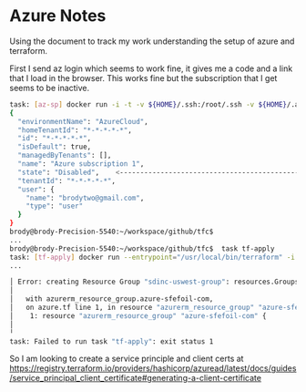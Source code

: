 # Azure Notes

Using the document to track my work understanding the setup of azure and terraform. 

First I send az login which seems to work fine, it gives me a code and a link that I load in the browser. This works fine but the subscription that I get seems to be inactive. 


```bash
task: [az-sp] docker run -i -t -v ${HOME}/.ssh:/root/.ssh -v ${HOME}/.azure:/root/.azure  -v $(pwd):$(pwd) -w $(pwd) mcr.microsoft.com/azure-cli:latest az account show
{
  "environmentName": "AzureCloud",
  "homeTenantId": "*-*-*-*-*",
  "id": "*-*-*-*-*",
  "isDefault": true,
  "managedByTenants": [],
  "name": "Azure subscription 1",
  "state": "Disabled",    <------------------------------------------------
  "tenantId": "*-*-*-*-*",
  "user": {
    "name": "brodytwo@gmail.com",
    "type": "user"
  }
}
brody@brody-Precision-5540:~/workspace/github/tfc$
...
brody@brody-Precision-5540:~/workspace/github/tfc$  task tf-apply
task: [tf-apply] docker run --entrypoint="/usr/local/bin/terraform" -i -t -v ${HOME}/.aws:/root/.aws -v ${HOME}/.azure:/root/.azure -v ${HOME}/.terraform.d:/root/.terraform.d -v $(pwd):$(pwd) -w $(pwd) sdinc:latest apply --auto-approve
...

│ Error: creating Resource Group "sdinc-uswest-group": resources.GroupsClient#CreateOrUpdate: Failure responding to request: StatusCode=409 -- Original Error: autorest/azure: Service returned an error. Status=409 Code="ReadOnlyDisabledSubscription" Message="The subscription '221f806e-8f31-4070-82f0-0652493bf5c1' is disabled and therefore marked as read only. You cannot perform any write actions on this subscription until it is re-enabled."
│ 
│   with azurerm_resource_group.azure-sfefoil-com,
│   on azure.tf line 1, in resource "azurerm_resource_group" "azure-sfefoil-com":
│    1: resource "azurerm_resource_group" "azure-sfefoil-com" {
│ 
╵
task: Failed to run task "tf-apply": exit status 1
```

So I am looking to create a service principle and client certs at https://registry.terraform.io/providers/hashicorp/azuread/latest/docs/guides/service_principal_client_certificate#generating-a-client-certificate

